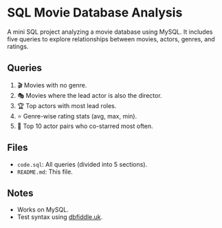 # SQL Movie Database Analysis

A mini SQL project analyzing a movie database using MySQL. It includes five queries to explore relationships between movies, actors, genres, and ratings.

## Queries

1. 🎬 Movies with no genre.
2. 🎭 Movies where the lead actor is also the director.
3. 🏆 Top actors with most lead roles.
4. ⭐ Genre-wise rating stats (avg, max, min).
5. 👥 Top 10 actor pairs who co-starred most often.

## Files

- `code.sql`: All queries (divided into 5 sections).
- `README.md`: This file.

## Notes

- Works on MySQL.
- Test syntax using [dbfiddle.uk](https://dbfiddle.uk).
